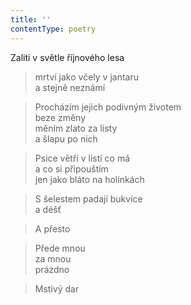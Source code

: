 ```yaml
---
title: ''
contentType: poetry
---
```


>   

>   

Zaliti v světle říjnového lesa

> mrtví jako včely v jantaru  
> a stejně neznámí

> Procházím jejich podivným životem  
> beze změny  
> měním zlato za listy  
> a šlapu po nich

> Psice větří v listí co má  
> a co si připouštím  
> jen jako bláto na holinkách

> S šelestem padají bukvice  
> a déšť

> A přesto

> Přede mnou  
> za mnou  
> prázdno

> Mstivý dar
